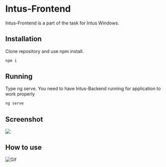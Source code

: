 # Intus-Frontend

Intus-Frontend is a part of the task for Intus Windows.

## Installation

Clone repository and use npm install.

```bash
npm i
```

## Running

Type ng serve. You need to have Intus-Backend running for application to work properly

```bash
ng serve
```


## Screenshot

![](https://imgur.com/0jR3zb8.png)

## How to use
![Gif](https://s4.gifyu.com/images/2022-09-16-20-46-44.gif) 
